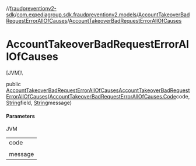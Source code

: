 //[fraudpreventionv2-sdk](../../../index.md)/[com.expediagroup.sdk.fraudpreventionv2.models](../index.md)/[AccountTakeoverBadRequestErrorAllOfCauses](index.md)/[AccountTakeoverBadRequestErrorAllOfCauses](-account-takeover-bad-request-error-all-of-causes.md)

# AccountTakeoverBadRequestErrorAllOfCauses

[JVM]\

public [AccountTakeoverBadRequestErrorAllOfCauses](index.md)[AccountTakeoverBadRequestErrorAllOfCauses](-account-takeover-bad-request-error-all-of-causes.md)([AccountTakeoverBadRequestErrorAllOfCauses.Code](-code/index.md)code, [String](https://docs.oracle.com/javase/8/docs/api/java/lang/String.html)field, [String](https://docs.oracle.com/javase/8/docs/api/java/lang/String.html)message)

#### Parameters

JVM

| |
|---|
| code |
|  | `field` A JSON Path expression indicating which field, in the request body, caused the error. |
| message |
